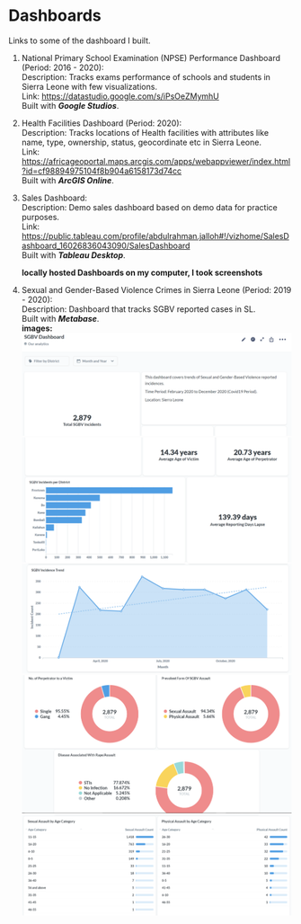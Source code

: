 # Dashboards
Links to some of the dashboard I built.

1. National Primary School Examination (NPSE) Performance Dashboard (Period: 2016 - 2020):<br>
   Description: Tracks exams performance of schools and students in Sierra Leone with few visualizations.<br>
   Link: https://datastudio.google.com/s/iPsOeZMymhU <br>
   Built with ***Google Studios***.

2. Health Facilities Dashboard (Period: 2020):<br>
   Description: Tracks locations of Health facilities with attributes like name, type, ownership, status, geocordinate etc in Sierra Leone.<br>
   Link: https://africageoportal.maps.arcgis.com/apps/webappviewer/index.html?id=cf98894975104f8b904a6158173d74cc <br>
   Built with ***ArcGIS Online***.<br>

3. Sales Dashboard: <br>
   Description: Demo sales dashboard based on demo data for practice purposes.<br>
   Link: https://public.tableau.com/profile/abdulrahman.jalloh#!/vizhome/SalesDashboard_16026836043090/SalesDashboard <br>
   Built with ***Tableau Desktop***.

   **locally hosted Dashboards on my computer, I took screenshots**<br>
4. Sexual and Gender-Based Violence Crimes in Sierra Leone (Period: 2019 - 2020):<br>
   Description: Dashboard that tracks SGBV reported cases in SL.<br>
   Built with ***Metabase***.<br>
   **images:**<br>
   <img src="sgbv_1.PNG" /> 
   <img src="sgbv_2.PNG" /> 
   <img src="sgbv_3.PNG" /> 
   <img src="sgbv_4.PNG" /> 
   <img src="sgbv_5.PNG" /> 
   
   
